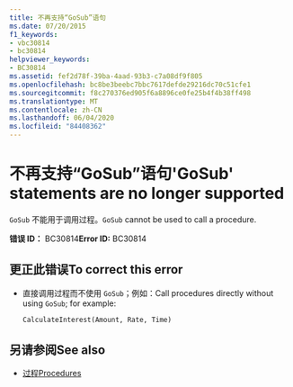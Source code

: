 ```yaml
---
title: 不再支持“GoSub”语句
ms.date: 07/20/2015
f1_keywords:
- vbc30814
- bc30814
helpviewer_keywords:
- BC30814
ms.assetid: fef2d78f-39ba-4aad-93b3-c7a08df9f805
ms.openlocfilehash: bc8be3beebc7bbc7617defde29216dc70c51cfe1
ms.sourcegitcommit: f8c270376ed905f6a8896ce0fe25b4f4b38ff498
ms.translationtype: MT
ms.contentlocale: zh-CN
ms.lasthandoff: 06/04/2020
ms.locfileid: "84408362"
---
```

# <a name="gosub-statements-are-no-longer-supported"></a><span data-ttu-id="36011-102">不再支持“GoSub”语句</span><span class="sxs-lookup"><span data-stu-id="36011-102">'GoSub' statements are no longer supported</span></span>
<span data-ttu-id="36011-103">`GoSub` 不能用于调用过程。</span><span class="sxs-lookup"><span data-stu-id="36011-103">`GoSub` cannot be used to call a procedure.</span></span>  
  
 <span data-ttu-id="36011-104">**错误 ID：** BC30814</span><span class="sxs-lookup"><span data-stu-id="36011-104">**Error ID:** BC30814</span></span>  
  
## <a name="to-correct-this-error"></a><span data-ttu-id="36011-105">更正此错误</span><span class="sxs-lookup"><span data-stu-id="36011-105">To correct this error</span></span>  
  
- <span data-ttu-id="36011-106">直接调用过程而不使用 `GoSub`；例如：</span><span class="sxs-lookup"><span data-stu-id="36011-106">Call procedures directly without using `GoSub`; for example:</span></span>  
  
    ```vb  
    CalculateInterest(Amount, Rate, Time)  
    ```  
  
## <a name="see-also"></a><span data-ttu-id="36011-107">另请参阅</span><span class="sxs-lookup"><span data-stu-id="36011-107">See also</span></span>

- [<span data-ttu-id="36011-108">过程</span><span class="sxs-lookup"><span data-stu-id="36011-108">Procedures</span></span>](../programming-guide/language-features/procedures/index.md)
